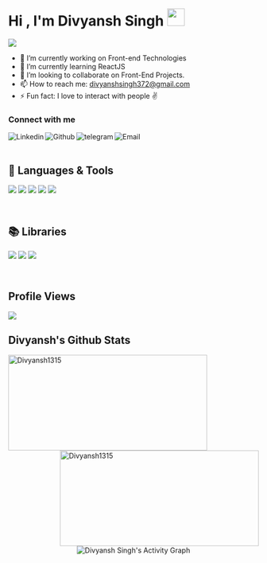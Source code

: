 <h1 >Hi , I'm Divyansh Singh <img src="https://media.giphy.com/media/hvRJCLFzcasrR4ia7z/giphy.gif" width="35"></h1>
 
 ![](https://readme-typing-svg.herokuapp.com/?lines=Welcome+to+my+Github+profile.;You+can+also+call+me+DV.;I'm+a+Web+tech+enthusiast.;Web+Development+is+my+passion.) 
 
 

- 🔭 I’m currently working on Front-end Technologies
- 🌱 I’m currently learning ReactJS
- 👯 I’m looking to collaborate on Front-End Projects.
- 📫 How to reach me: divyanshsingh372@gmail.com
- ⚡ Fun fact: I love to interact with people ✌


### Connect with me
[<img align="left" alt="Linkedin" src="https://img.shields.io/badge/LinkedIn-0077B5?style=for-the-badge&logo=linkedin&logoColor=white" />][linkedin]
[<img align="left" alt="Github" src="https://img.shields.io/badge/GitHub-100000?style=for-the-badge&logo=github&logoColor=white" />][github]
[<img align="left" alt="telegram" src="https://img.shields.io/badge/Telegram-2CA5E0?style=for-the-badge&logo=telegram&logoColor=white" />][telegram]
[<img align="left" alt="Email" src="https://img.shields.io/badge/Gmail-D14836?style=for-the-badge&logo=gmail&logoColor=white" />][email]



<br />
<br />

## 🧰 Languages & Tools


![](https://img.shields.io/badge/HTML5-E34F26?style=for-the-badge&logo=html5&logoColor=white)
![](https://img.shields.io/badge/CSS3-1572B6?style=for-the-badge&logo=css3&logoColor=white)
![](https://img.shields.io/badge/JavaScript-F7DF1E?style=for-the-badge&logo=javascript&logoColor=black)
![](https://img.shields.io/badge/Java-F24E1E?style=for-the-badge&logo=java&logoColor=black)
![](https://img.shields.io/badge/Figma-05720c?style=for-the-badge&logo=figma&logoColor=white)

<br />

## 📚 Libraries
![](https://img.shields.io/badge/Bootstrap-563D7C?style=for-the-badge&logo=bootstrap&logoColor=white)
![](https://img.shields.io/badge/React-20232A?style=for-the-badge&logo=react&logoColor=61DAFB)
![](https://img.shields.io/badge/Tailwind-CSS-CA4245?style=for-the-badge&logo=tailwind-css&logoColor=white)

<br />


## Profile Views
<img src="https://profile-counter.glitch.me/Divyansh1315/count.svg">

<br />


## Divyansh's Github Stats
<p>
    <img src="https://github-readme-streak-stats.herokuapp.com/?user=Divyansh1315&theme=radical" alt="Divyansh1315" height="192px" width="400px" />
    <img align="right" src="https://github-readme-stats.vercel.app/api?username=Divyansh1315&show_icons=true&locale=en&theme=radical" alt="Divyansh1315" height="192px" width="400px"/>
</p>



<p align="center">
    <img alt="Divyansh Singh's Activity Graph" src="https://activity-graph.herokuapp.com/graph?username=Divyansh1315&custom_title=Divyansh%20Singh's%20Activity%20Graph&theme=react-dark" />
</p>

<!-- 
![Top Langs](https://github-readme-stats.vercel.app/api/top-langs/?username=Divyansh1315&theme=dark&layout=compact) -->


<br /> 

<!-- [![trophy](https://github-profile-trophy.vercel.app/?username=Divyansh1315)](https://github.com/ryo-ma/github-profile-trophy) -->

[linkedin]: https://www.linkedin.com/in/divyansh-singh-25897a179/
[github]: https://github.com/Divyansh1315
[telegram]: https://t.me/Salvatore_pire
[email]: mailto:divyanshsingh372@gmail.com
<!---
Divyansh1315/Divyansh1315 is a ✨ special ✨ repository because its `README.md` (this file) appears on your GitHub profile.
You can click the Preview link to take a look at your changes.
--->
